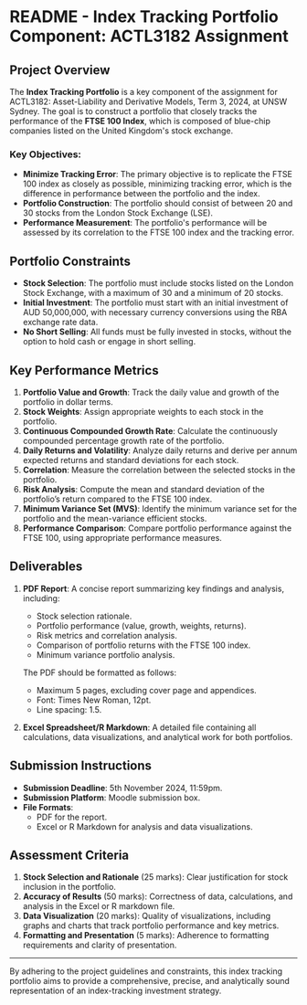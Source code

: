 # README - Index Tracking Portfolio Component: ACTL3182 Assignment

## Project Overview

The **Index Tracking Portfolio** is a key component of the assignment for ACTL3182: Asset-Liability and Derivative Models, Term 3, 2024, at UNSW Sydney. The goal is to construct a portfolio that closely tracks the performance of the **FTSE 100 Index**, which is composed of blue-chip companies listed on the United Kingdom's stock exchange.

### Key Objectives:
- **Minimize Tracking Error**: The primary objective is to replicate the FTSE 100 index as closely as possible, minimizing tracking error, which is the difference in performance between the portfolio and the index.
- **Portfolio Construction**: The portfolio should consist of between 20 and 30 stocks from the London Stock Exchange (LSE).
- **Performance Measurement**: The portfolio's performance will be assessed by its correlation to the FTSE 100 index and the tracking error.

## Portfolio Constraints

- **Stock Selection**: The portfolio must include stocks listed on the London Stock Exchange, with a maximum of 30 and a minimum of 20 stocks.
- **Initial Investment**: The portfolio must start with an initial investment of AUD 50,000,000, with necessary currency conversions using the RBA exchange rate data.
- **No Short Selling**: All funds must be fully invested in stocks, without the option to hold cash or engage in short selling.

## Key Performance Metrics

1. **Portfolio Value and Growth**: Track the daily value and growth of the portfolio in dollar terms.
2. **Stock Weights**: Assign appropriate weights to each stock in the portfolio.
3. **Continuous Compounded Growth Rate**: Calculate the continuously compounded percentage growth rate of the portfolio.
4. **Daily Returns and Volatility**: Analyze daily returns and derive per annum expected returns and standard deviations for each stock.
5. **Correlation**: Measure the correlation between the selected stocks in the portfolio.
6. **Risk Analysis**: Compute the mean and standard deviation of the portfolio’s return compared to the FTSE 100 index.
7. **Minimum Variance Set (MVS)**: Identify the minimum variance set for the portfolio and the mean-variance efficient stocks.
8. **Performance Comparison**: Compare portfolio performance against the FTSE 100, using appropriate performance measures.

## Deliverables

1. **PDF Report**: A concise report summarizing key findings and analysis, including:
   - Stock selection rationale.
   - Portfolio performance (value, growth, weights, returns).
   - Risk metrics and correlation analysis.
   - Comparison of portfolio returns with the FTSE 100 index.
   - Minimum variance portfolio analysis.

   The PDF should be formatted as follows:
   - Maximum 5 pages, excluding cover page and appendices.
   - Font: Times New Roman, 12pt.
   - Line spacing: 1.5.

2. **Excel Spreadsheet/R Markdown**: A detailed file containing all calculations, data visualizations, and analytical work for both portfolios.

## Submission Instructions

- **Submission Deadline**: 5th November 2024, 11:59pm.
- **Submission Platform**: Moodle submission box.
- **File Formats**:
  - PDF for the report.
  - Excel or R Markdown for analysis and data visualizations.

## Assessment Criteria

1. **Stock Selection and Rationale** (25 marks): Clear justification for stock inclusion in the portfolio.
2. **Accuracy of Results** (50 marks): Correctness of data, calculations, and analysis in the Excel or R markdown file.
3. **Data Visualization** (20 marks): Quality of visualizations, including graphs and charts that track portfolio performance and key metrics.
4. **Formatting and Presentation** (5 marks): Adherence to formatting requirements and clarity of presentation.

---

By adhering to the project guidelines and constraints, this index tracking portfolio aims to provide a comprehensive, precise, and analytically sound representation of an index-tracking investment strategy.
